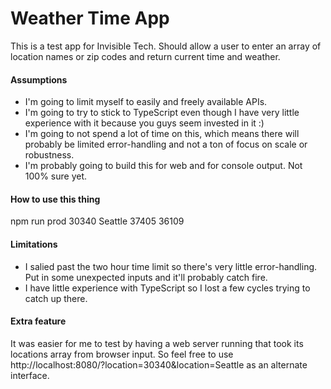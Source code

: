 Weather Time App
===

This is a test app for Invisible Tech. Should allow a user to enter an array of location names or zip codes and return current time and weather.

#### Assumptions
* I'm going to limit myself to easily and freely available APIs.
* I'm going to try to stick to TypeScript even though I have very little experience with it because you guys seem invested in it :)
* I'm going to not spend a lot of time on this, which means there will probably be limited error-handling and not a ton of focus on scale or robustness.
* I'm probably going to build this for web and for console output. Not 100% sure yet.

#### How to use this thing
npm run prod 30340 Seattle 37405 36109

#### Limitations
* I salied past the two hour time limit so there's very little error-handling. Put in some unexpected inputs and it'll probably catch fire.
* I have little experience with TypeScript so I lost a few cycles trying to catch up there.

#### Extra feature
It was easier for me to test by having a web server running that took its locations array from browser input. So feel free to use http://localhost:8080/?location=30340&location=Seattle as an alternate interface.


